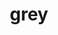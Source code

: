 ---
category: 4-letters
denotation: null
name: grey
reference_link: https://www.etymonline.com/word/grey
root_language: null
root_name: null
title: grey
type: free
word_sums:
- respelling: grey
  sum: 'Grey + '
---